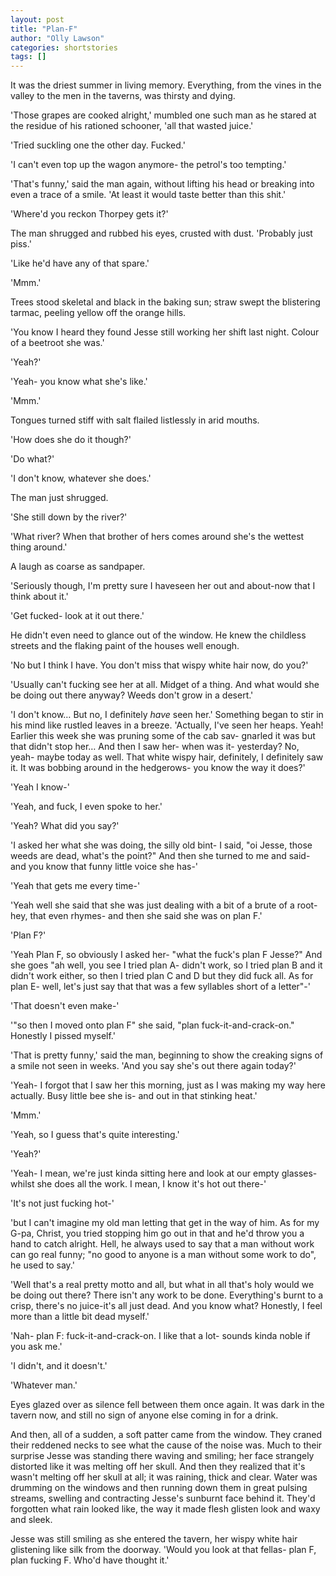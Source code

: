 ```yaml
---
layout: post
title: "Plan-F"
author: "Olly Lawson"
categories: shortstories
tags: []
---
```



It was the driest summer in living memory. Everything, from the vines in the valley to the men in the taverns, was thirsty and dying.

 &#39;Those grapes are cooked alright,&#39; mumbled one such man as he stared at the residue of his rationed schooner, &#39;all that wasted juice.&#39;

 &#39;Tried suckling one the other day. Fucked.&#39;

 &#39;I can&#39;t even top up the wagon anymore- the petrol&#39;s too tempting.&#39;

 &#39;That&#39;s funny,&#39; said the man again, without lifting his head or breaking into even a trace of a smile. &#39;At least it would taste better than this shit.&#39;

 &#39;Where&#39;d you reckon Thorpey gets it?&#39;

 The man shrugged and rubbed his eyes, crusted with dust. &#39;Probably just piss.&#39;

 &#39;Like he&#39;d have any of that spare.&#39;

 &#39;Mmm.&#39;

 Trees stood skeletal and black in the baking sun; straw swept the blistering tarmac, peeling yellow off the orange hills.

 &#39;You know I heard they found Jesse still working her shift last night. Colour of a beetroot she was.&#39;

 &#39;Yeah?&#39;

 &#39;Yeah- you know what she&#39;s like.&#39;

 &#39;Mmm.&#39;

 Tongues turned stiff with salt flailed listlessly in arid mouths.

 &#39;How does she do it though?&#39;

 &#39;Do what?&#39;

 &#39;I don&#39;t know, whatever she does.&#39;

 The man just shrugged.

 &#39;She still down by the river?&#39;

 &#39;What river? When that brother of hers comes around she&#39;s the wettest thing around.&#39;

 A laugh as coarse as sandpaper.

 &#39;Seriously though, I&#39;m pretty sure I haveseen her out and about-now that I think about it.&#39;

 &#39;Get fucked- look at it out there.&#39;

 He didn&#39;t even need to glance out of the window. He knew the childless streets and the flaking paint of the houses well enough.

 &#39;No but I think I have. You don&#39;t miss that wispy white hair now, do you?&#39;

 &#39;Usually can&#39;t fucking see her at all. Midget of a thing. And what would she be doing out there anyway? Weeds don&#39;t grow in a desert.&#39;

 &#39;I don&#39;t know… But no, I definitely _have_ seen her.&#39; Something began to stir in his mind like rustled leaves in a breeze. &#39;Actually, I&#39;ve seen her heaps. Yeah! Earlier this week she was pruning some of the cab sav- gnarled it was but that didn&#39;t stop her… And then I saw her- when was it- yesterday? No, yeah- maybe today as well. That white wispy hair, definitely, I definitely saw it. It was bobbing around in the hedgerows- you know the way it does?&#39;

 &#39;Yeah I know-&#39;

 &#39;Yeah, and fuck, I even spoke to her.&#39;

 &#39;Yeah? What did you say?&#39;

 &#39;I asked her what she was doing, the silly old bint- I said, &quot;oi Jesse, those weeds are dead, what&#39;s the point?&quot; And then she turned to me and said- and you know that funny little voice she has-&#39;

 &#39;Yeah that gets me every time-&#39;

 &#39;Yeah well she said that she was just dealing with a bit of a brute of a root- hey, that even rhymes- and then she said she was on plan F.&#39;

 &#39;Plan F?&#39;

 &#39;Yeah Plan F, so obviously I asked her- &quot;what the fuck&#39;s plan F Jesse?&quot; And she goes &quot;ah well, you see I tried plan A- didn&#39;t work, so I tried plan B and it didn&#39;t work either, so then I tried plan C and D but they did fuck all. As for plan E- well, let&#39;s just say that that was a few syllables short of a letter&quot;-&#39;

 &#39;That doesn&#39;t even make-&#39;

 &#39;&quot;so then I moved onto plan F&quot; she said, &quot;plan fuck-it-and-crack-on.&quot; Honestly I pissed myself.&#39;

 &#39;That is pretty funny,&#39; said the man, beginning to show the creaking signs of a smile not seen in weeks. &#39;And you say she&#39;s out there again today?&#39;

 &#39;Yeah- I forgot that I saw her this morning, just as I was making my way here actually. Busy little bee she is- and out in that stinking heat.&#39;

 &#39;Mmm.&#39;

 &#39;Yeah, so I guess that&#39;s quite interesting.&#39;

 &#39;Yeah?&#39;

 &#39;Yeah- I mean, we&#39;re just kinda sitting here and look at our empty glasses- whilst she does all the work. I mean, I know it&#39;s hot out there-&#39;

 &#39;It&#39;s not just fucking hot-&#39;

 &#39;but I can&#39;t imagine my old man letting that get in the way of him. As for my G-pa, Christ, you tried stopping him go out in that and he&#39;d throw you a hand to catch alright. Hell, he always used to say that a man without work can go real funny; &quot;no good to anyone is a man without some work to do&quot;, he used to say.&#39;

 &#39;Well that&#39;s a real pretty motto and all, but what in all that&#39;s holy would we be doing out there? There isn&#39;t any work to be done. Everything&#39;s burnt to a crisp, there&#39;s no juice-it&#39;s all just dead. And you know what? Honestly, I feel more than a little bit dead myself.&#39;

 &#39;Nah- plan F: fuck-it-and-crack-on. I like that a lot- sounds kinda noble if you ask me.&#39;

 &#39;I didn&#39;t, and it doesn&#39;t.&#39;

 &#39;Whatever man.&#39;

 Eyes glazed over as silence fell between them once again. It was dark in the tavern now, and still no sign of anyone else coming in for a drink.

And then, all of a sudden, a soft patter came from the window. They craned their reddened necks to see what the cause of the noise was. Much to their surprise Jesse was standing there waving and smiling; her face strangely distorted like it was melting off her skull. And then they realized that it&#39;s wasn&#39;t melting off her skull at all; it was raining, thick and clear. Water was drumming on the windows and then running down them in great pulsing streams, swelling and contracting Jesse&#39;s sunburnt face behind it. They&#39;d forgotten what rain looked like, the way it made flesh glisten look and waxy and sleek.

 Jesse was still smiling as she entered the tavern, her wispy white hair glistening like silk from the doorway. &#39;Would you look at that fellas- plan F, plan fucking F. Who&#39;d have thought it.&#39;
